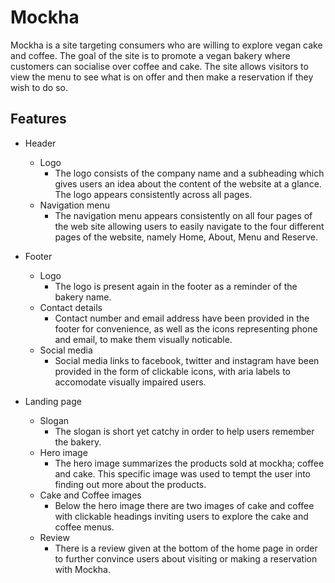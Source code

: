 # Mockha

Mockha is a site targeting consumers who are willing to explore vegan cake and coffee. The goal of the site is to promote a vegan bakery where customers can socialise over coffee and cake. The site allows visitors to view the menu to see what is on offer and then make a reservation if they wish to do so.

## Features 

* Header
    * Logo
        * The logo consists of the company name and a subheading  which gives users an idea about the content of the website at a glance. The logo appears consistently across all pages.
    * Navigation menu 
        * The navigation menu appears consistently on all four pages of the web site allowing users to easily navigate to the four different pages of the website, namely Home, About, Menu and Reserve.

* Footer 
    * Logo
        * The logo is present again in the footer as a reminder of the bakery name.
    * Contact details
        * Contact number and email address have been provided in the footer for convenience, as well as the icons representing phone and email, to make them visually noticable.
    * Social media 
        * Social media links to facebook, twitter and instagram have been provided in the form of clickable icons, with aria labels to accomodate visually impaired users. 

* Landing page 
    * Slogan 
        * The slogan is short yet catchy in order to help users remember the bakery. 
    * Hero image 
        *   The hero image summarizes the products sold at mockha; coffee and cake. This specific image was used to tempt the user into finding out more about the products. 
    * Cake and Coffee images
        * Below the hero image there are two images of cake and coffee with clickable headings inviting users to explore the cake and coffee menus.
    * Review 
        * There is a review given at the bottom of the home page in order to further convince users about visiting or making a reservation with Mockha.

